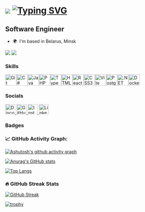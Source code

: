 ![](https://user-images.githubusercontent.com/18350557/176309783-0785949b-9127-417c-8b55-ab5a4333674e.gif) [![Typing SVG](https://readme-typing-svg.herokuapp.com?color=%2336BCF7&lines=My+Name+is+Andrey+Krutko)](https://git.io/typing-svg)
=====================================================================================================================================

Software Engineer
-----------------

* 🌍  I'm based in Belarus, Minsk

<p align="left">
    <a href="https://www.github.com/Old-Butt-Gold" target="_blank" rel="noreferrer"><img
    src="https://img.shields.io/github/followers/Old-Butt-Gold?logo=github&style=for-the-badge&color=0891b2&labelColor=1c1917" /></a>
    <a href="https://www.github.com/Old-Butt-Gold" target="_blank" rel="noreferrer"><img
    src="https://komarev.com/ghpvc/?username=Old-Butt-Gold&color=0891b2&labelColor=1c1917")" /></a>
</p>

### Skills


<p align="left">
<a href="https://git-scm.com/" target="_blank" rel="noreferrer"><img src="https://raw.githubusercontent.com/danielcranney/readme-generator/main/public/icons/skills/git-colored.svg" width="36" height="36" alt="Git" /></a><a href="https://docs.microsoft.com/en-us/dotnet/csharp/" target="_blank" rel="noreferrer"><img src="https://raw.githubusercontent.com/danielcranney/readme-generator/main/public/icons/skills/csharp-colored.svg" width="36" height="36" alt="C#" /></a><a href="https://www.oracle.com/java/" target="_blank" rel="noreferrer"><img src="https://raw.githubusercontent.com/danielcranney/readme-generator/main/public/icons/skills/java-colored.svg" width="36" height="36" alt="Java" /></a><a href="https://www.php.net/" target="_blank" rel="noreferrer"><img src="https://raw.githubusercontent.com/danielcranney/readme-generator/main/public/icons/skills/php-colored.svg" width="36" height="36" alt="PHP" /></a><a href="https://www.typescriptlang.org/" target="_blank" rel="noreferrer"><img src="https://raw.githubusercontent.com/danielcranney/readme-generator/main/public/icons/skills/typescript-colored.svg" width="36" height="36" alt="TypeScript" /></a><a href="https://developer.mozilla.org/en-US/docs/Glossary/HTML5" target="_blank" rel="noreferrer"><img src="https://raw.githubusercontent.com/danielcranney/readme-generator/main/public/icons/skills/html5-colored.svg" width="36" height="36" alt="HTML5" /></a><a href="https://reactjs.org/" target="_blank" rel="noreferrer"><img src="https://raw.githubusercontent.com/danielcranney/readme-generator/main/public/icons/skills/react-colored.svg" width="36" height="36" alt="React" /></a><a href="https://www.w3.org/TR/CSS/#css" target="_blank" rel="noreferrer"><img src="https://raw.githubusercontent.com/danielcranney/readme-generator/main/public/icons/skills/css3-colored.svg" width="36" height="36" alt="CSS3" /></a><a href="https://vitejs.dev/" target="_blank" rel="noreferrer"><img src="https://raw.githubusercontent.com/danielcranney/readme-generator/main/public/icons/skills/vite-colored.svg" width="36" height="36" alt="Vite" /></a><a href="https://www.postgresql.org/" target="_blank" rel="noreferrer"><img src="https://raw.githubusercontent.com/danielcranney/readme-generator/main/public/icons/skills/postgresql-colored.svg" width="36" height="36" alt="PostgreSQL" /></a><a href="https://dotnet.microsoft.com/en-us/" target="_blank" rel="noreferrer"><img src="https://raw.githubusercontent.com/danielcranney/readme-generator/main/public/icons/skills/dot-net-colored.svg" width="36" height="36" alt=".NET" /></a><a href="https://www.docker.com/" target="_blank" rel="noreferrer"><img src="https://raw.githubusercontent.com/danielcranney/readme-generator/main/public/icons/skills/docker-colored.svg" width="36" height="36" alt="Docker" /></a>
</p>


### Socials

<p align="left">
  <a href="https://discord.com/users/Old-Butt-Gold" target="_blank" rel="noreferrer">
    <img src="https://raw.githubusercontent.com/danielcranney/readme-generator/main/public/icons/socials/discord.svg" width="32" height="32" alt="Discord">
  </a>
  <a href="https://www.github.com/Old-Butt-Gold" target="_blank" rel="noreferrer">
    <img src="https://raw.githubusercontent.com/danielcranney/readme-generator/main/public/icons/socials/github.svg" width="32" height="32" alt="GitHub">
  </a>
  <a href="http://www.instagram.com/hyper_x_prorok" target="_blank" rel="noreferrer">
    <img src="https://raw.githubusercontent.com/danielcranney/readme-generator/main/public/icons/socials/instagram.svg" width="32" height="32" alt="Instagram">
  </a>
  <a href="https://www.linkedin.com/in/andrey-krutko" target="_blank" rel="noreferrer">
    <img src="https://raw.githubusercontent.com/danielcranney/readme-generator/main/public/icons/socials/linkedin.svg" width="32" height="32" alt="LinkedIn">
  </a>
</p>


### Badges

### 📈 GitHub Activity Graph:
[![Ashutosh's github activity graph](https://github-readme-activity-graph.vercel.app/graph?username=Old-Butt-Gold&theme=github-compact)](https://github.com/ashutosh00710/github-readme-activity-graph)

[![Anurag's GitHub stats](https://github-readme-stats.vercel.app/api?username=Old-Butt-Gold&show_icons=true&theme=algolia)](https://github.com/anuraghazra/github-readme-stats)

[![Top Langs](https://github-readme-stats.vercel.app/api/top-langs/?username=Old-Butt-Gold&size_weight=0.5&count_weight=0.5&layout=donut)](https://github.com/anuraghazra/github-readme-stats)

### 🔥 GitHub Streak Stats
[![GitHub Streak](https://github-readme-streak-stats.herokuapp.com/?user=Old-Butt-Gold&theme=tokyonight-duo)](https://git.io/streak-stats)

[![trophy](https://github-profile-trophy.vercel.app/?username=Old-Butt-Gold&theme=tokyonight)](https://github.com/ryo-ma/github-profile-trophy)


